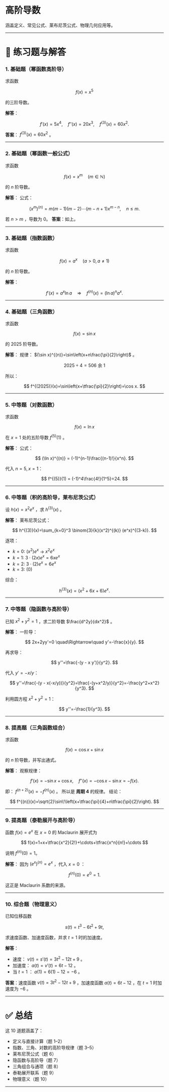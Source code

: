 # **高阶导数** 
涵盖定义、常见公式、莱布尼茨公式、物理几何应用等。

---

# 📘 练习题与解答

### 1. 基础题（幂函数高阶导）

求函数

$$
f(x)=x^5
$$

的三阶导数。

**解答**：

$$
f'(x)=5x^4,\quad f''(x)=20x^3,\quad f^{(3)}(x)=60x^2.
$$

**答案**： $f^{(3)}(x)=60x^2$ 。

---

### 2. 基础题（幂函数一般公式）

求函数

$$
f(x)=x^m \quad (m \in \mathbb{N})
$$

的 $n$ 阶导数。

**解答**：
公式：

$$
(x^m)^{(n)} = m(m-1)(m-2)\cdots(m-n+1)x^{m-n},\quad n\le m.
$$

若 $n>m$ ，导数为 0。
**答案**：如上。

---

### 3. 基础题（指数函数）

求函数

$$
f(x)=a^x \quad (a>0,a\ne 1)
$$

的 $n$ 阶导数。

**解答**：

$$
f'(x) = a^x \ln a \quad\Rightarrow\quad f^{(n)}(x) = (\ln a)^n a^x.
$$

---

### 4. 基础题（三角函数）

求函数

$$
f(x)=\sin x
$$

的 $2025$ 阶导数。

**解答**：
规律： $(\sin x)^{(n)}=\sin\left(x+n\frac{\pi}{2}\right)$ 。

$$
2025 \div 4 = 506 \text{ 余 }1
$$

所以：

$$
f^{(2025)}(x)=\sin\left(x+\tfrac{\pi}{2}\right)=\cos x.
$$

---

### 5. 中等题（对数函数）

求函数

$$
f(x)=\ln x
$$

在 $x=1$ 处的五阶导数 $f^{(5)}(1)$ 。

**解答**：
公式：

$$
(\ln x)^{(n)} = (-1)^{n-1}\frac{(n-1)!}{x^n}.
$$

代入 $n=5,x=1$：

$$
f^{(5)}(1) = (-1)^4\frac{4!}{1^5}=24.
$$

---

### 6. 中等题（积的高阶导，莱布尼茨公式）

设 $h(x)=x^2 e^x$ ，求 $h^{(3)}(x)$ 。

**解答**：
莱布尼茨公式：

$$
h^{(3)}(x)=\sum_{k=0}^3 \binom{3}{k}(x^2)^{(k)} (e^x)^{(3-k)}.
$$

逐项：

* $k=0:\ (x^2)e^x$ → $x^2 e^x$
* $k=1:\ 3\cdot (2x)e^x = 6xe^x$
* $k=2:\ 3\cdot (2)e^x=6e^x$
* $k=3:\ (0)$

综合：

$$
h^{(3)}(x)=(x^2+6x+6)e^x.
$$

---

### 7. 中等题（隐函数与高阶导）

已知 $x^2+y^2=1$ ，求二阶导数 $\frac{d^2y}{dx^2}$ 。

**解答**：
一阶导：

$$
2x+2yy'=0 \quad\Rightarrow\quad y'=-\frac{x}{y}.
$$

再求导：

$$
y''=\frac{-(y - x y')}{y^2}.
$$

代入 $y'=-x/y$：

$$
y''=\frac{-(y - x(-x/y))}{y^2}=\frac{-(y+x^2/y)}{y^2}=-\frac{y^2+x^2}{y^3}.
$$

利用圆方程 $x^2+y^2=1$：

$$
y''=-\frac{1}{y^3}.
$$

---

### 8. 提高题（三角函数组合）

求函数

$$
f(x)=\cos x + \sin x
$$

的 $n$ 阶导数，并写出通式。

**解答**：
观察规律：

$$
f'(x)=-\sin x+\cos x,\quad f''(x)=-\cos x-\sin x=-f(x).
$$

即： $f^{(n+2)}(x)=-f^{(n)}(x)$ 。
所以是 **周期 4** 的规律。
结论：

$$
f^{(n)}(x)=\sqrt{2}\sin\!\left(x+\tfrac{\pi}{4}+n\tfrac{\pi}{2}\right).
$$

---

### 9. 提高题（泰勒展开与高阶导）

函数 $f(x)=e^x$ 在 $x=0$ 的 Maclaurin 展开式为

$$
f(x)=1+x+\tfrac{x^2}{2!}+\cdots+\tfrac{x^n}{n!}+\cdots
$$

说明 $f^{(n)}(0)=1$。

**解答**：
因为 $(e^x)^{(n)}=e^x$ ，代入 $x=0$ ：

$$
f^{(n)}(0)=e^0=1.
$$

这正是 Maclaurin 系数的来源。

---

### 10. 综合题（物理意义）

已知位移函数

$$
s(t)=t^3-6t^2+9t,
$$

求速度函数、加速度函数，并求 $t=1$ 时的加速度。

**解答**：

* 速度： $v(t)=s'(t)=3t^2-12t+9$ 。
* 加速度： $a(t)=v'(t)=6t-12$ 。
* 当 $t=1$ ： $a(1)=6(1)-12=-6$ 。

**答案**：速度函数 $v(t)=3t^2-12t+9$ ，加速度函数 $a(t)=6t-12$ ，在 $t=1$ 时加速度为 $-6$ 。

---

# ✅ 总结

这 10 道题涵盖了：

* 定义与直接计算（题 1–2）
* 指数、三角、对数的高阶导规律（题 3–5）
* 莱布尼茨公式（题 6）
* 隐函数与高阶导（题 7）
* 三角组合与通项（题 8）
* 泰勒展开联系（题 9）
* 物理意义（题 10）

---

